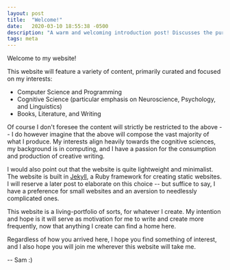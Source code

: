 ```yaml
---
layout: post
title:  "Welcome!"
date:   2020-03-10 18:55:38 -0500
description: "A warm and welcoming introduction post! Discusses the purpose of this blog, the material to expect, and the framework the blog is built on."
tags: meta
---
```


Welcome to my website!

This website will feature a variety of content, primarily curated and focused on my interests:

* Computer Science and Programming
* Cognitive Science (particular emphasis on Neuroscience, Psychology, and Linguistics)
* Books, Literature, and Writing

Of course I don't foresee the content will strictly be restricted to the above -- I do however imagine that the above will compose the vast majority of what I produce. My interests align heavily towards the cognitive sciences, my background is in computing, and I have a passion for the consumption and production of creative writing. 

I would also point out that the website is quite lightweight and minimalist. The website is built in [Jekyll](https://jekyllrb.com), a Ruby framework for creating static websites. I will reserve a later post to elaborate on this choice -- but suffice to say, I have a preference for small websites and an aversion to needlessly complicated ones.

This website is a living-portfolio of sorts, for whatever I create. My intention and hope is it will serve as motivation for me to write and create more frequently, now that anything I create can find a home here.

Regardless of how you arrived here, I hope you find something of interest, and I also hope you will join me wherever this website will take me.

-- Sam :)